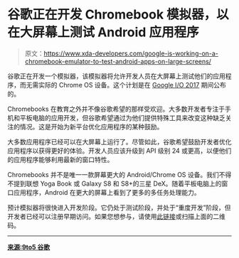 # 谷歌正在开发 Chromebook 模拟器，以在大屏幕上测试 Android 应用程序

> 原文：<https://www.xda-developers.com/google-is-working-on-a-chromebook-emulator-to-test-android-apps-on-large-screens/>

谷歌正在开发一个模拟器，该模拟器将允许开发人员在大屏幕上测试他们的应用程序，而无需实际的 Chrome OS 设备。这个计划是在 [Google I/O 2017](https://www.xda-developers.com/tag/google-io/) 期间公布的。

Chromebooks 在教育之外并不像谷歌希望的那样受欢迎。大多数开发者专注于手机和平板电脑的应用开发，但谷歌希望通过为他们提供特殊工具来改变这种缺乏关注的情况。这是开始为新平台优化应用程序的某种鼓励。

大多数应用程序已经可以在大屏幕上运行了。尽管如此，谷歌希望鼓励开发者优化应用程序以获得更好的体验。开发人员应该升级到 API 级别 24 或更高，以便他们的应用程序能够利用最新的窗口特性。

Chromebooks 并不是唯一一款屏幕更大的 Android/Chrome OS 设备。我们不得不提到联想 Yoga Book 或 Galaxy S8 和 S8+的三星 DeX。随着平板电脑上的窗口应用程序，Android 在更大的屏幕上看到了更多的多任务处理能力。

预计模拟器将很快进入开发阶段。它仍处于测试阶段，并处于“重度开发”阶段，但开发者已经可以注册早期访问。如果您想参与，请使用[此链接](http://goo.gl/Q8ptkZ)或扫描上面的二维码。

* * *

[**来源:9to5 谷歌**](https://9to5google.com/2017/05/19/google-chromebook-emulator/)